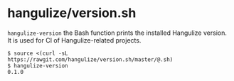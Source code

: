 # hangulize/version.sh

`hangulize-version` the Bash function prints the installed Hangulize version.
It is used for CI of Hangulize-related projects.

```console
$ source <(curl -sL https://rawgit.com/hangulize/version.sh/master/@.sh)
$ hangulize-version
0.1.0
```

